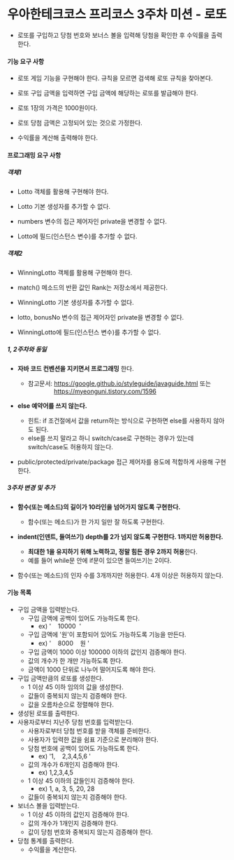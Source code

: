 # 우아한테크코스 프리코스 3주차 미션 - 로또


+ 로또를 구입하고 당첨 번호와 보너스 볼을 입력해 당첨을 확인한 후 수익률을 출력한다.

#### 기능 요구 사항


 + 로또 게임 기능을 구현해야 한다. 규칙을 모르면 검색해 로또 규칙을 찾아본다.
 
 
 + 로또 구입 금액을 입력하면 구입 금액에 해당하는 로또를 발급해야 한다.
    

 + 로또 1장의 가격은 1000원이다.
 

 + 로또 당첨 금액은 고정되어 있는 것으로 가정한다.


 + 수익률을 계산해 출력해야 한다.
 

#### 프로그래밍 요구 사항
##### 객체1


 + Lotto 객체를 활용해 구현해야 한다.
    
    
 + Lotto 기본 생성자를 추가할 수 없다.
    
    
 + numbers 변수의 접근 제어자인 private을 변경할 수 없다.
 
 
 + Lotto에 필드(인스턴스 변수)를 추가할 수 없다.

##### 객체2


 + WinningLotto 객체를 활용해 구현해야 한다.
    
    
 + match() 메소드의 반환 값인 Rank는 저장소에서 제공한다.
    
    
 + WinningLotto 기본 생성자를 추가할 수 없다.
 
 
 + lotto, bonusNo 변수의 접근 제어자인 private을 변경할 수 없다.
 
 
 + WinningLotto에 필드(인스턴스 변수)를 추가할 수 없다.
 
 
##### 1, 2주차와 동일


 + **자바 코드 컨벤션을 지키면서 프로그래밍** 한다.  
    + 참고문서: <https://google.github.io/styleguide/javaguide.html> 또는
    &nbsp;&nbsp;&nbsp;&nbsp;&nbsp;&nbsp;&nbsp;&nbsp;&nbsp;&nbsp;&nbsp;&nbsp;&nbsp;&nbsp; <https://myeonguni.tistory.com/1596> 
    
    
 + **else 예약어를 쓰지 않는다.**
    + 힌트: if 조건절에서 값을 return하는 방식으로 구현하면 else를 사용하지 않아도 된다.
    + else를 쓰지 말라고 하니 switch/case로 구현하는 경우가 있는데 switch/case도 허용하지 않는다.
 + public/protected/private/package 접근 제어자를 용도에 적합하게 사용해 구현한다.

##### 3주차 변경 및 추가


 + **함수(또는 메소드)의 길이가 10라인을 넘어가지 않도록 구현한다.**  
    + 함수(또는 메소드)가 한 가지 일만 잘 하도록 구현한다.
    
    
 + **indent(인덴트, 들여쓰기) depth를 2가 넘지 않도록 구현한다. 1까지만 허용한다.**
    + **최대한 1을 유지하기 위해 노력하고, 정말 힘든 경우 2까지 허용**한다.
    + 예를 들어 while문 안에 if문이 있으면 들여쓰기는 2이다.
 + 함수(또는 메소드)의 인자 수를 3개까지만 허용한다. 4개 이상은 허용하지 않는다.

#### 기능 목록

 + 구입 금액을 입력받는다.
     + 구입 금액에 공백이 있어도 가능하도록 한다. 
         + ex) ' &nbsp;&nbsp;&nbsp;10000&nbsp;&nbsp;'
     + 구입 금액에 '원'이 포함되어 있어도 가능하도록 기능을 만든다. 
         + ex) '&nbsp;&nbsp;&nbsp; 8000 &nbsp;&nbsp;&nbsp;원&nbsp;'
     + 구입 금액이 1000 이상 100000 이하의 값인지 검증해야 한다.
     + 값의 개수가 한 개만 가능하도록 한다.
     + 금액이 1000 단위로 나누어 떨어지도록 해야 한다.
 + 구입 금액만큼의 로또를 생성한다.
     + 1 이상 45 이하 임의의 값을 생성한다.
     + 값들이 중복되지 않는지 검증해야 한다.
     + 값을 오름차순으로 정렬해야 한다.
 + 생성된 로또를 출력한다.
 + 사용자로부터 지난주 당첨 번호를 입력받는다.
     + 사용자로부터 당첨 번호를 받을 객체를 준비한다.
     + 사용자가 입력한 값을 쉼표 기준으로 분리해야 한다.
     + 당첨 번호에 공백이 있어도 가능하도록 한다.
         + ex) '1,&nbsp;&nbsp;&nbsp;&nbsp;2,3,4,5,6 '
     + 값의 개수가 6개인지 검증해야 한다. 
         + ex) 1,2,3,4,5
     + 1 이상 45 이하의 값들인지 검증해야 한다. 
         + ex) 1, a, 3, 5, 20, 28
     + 값들이 중복되지 않는지 검증해야 한다.
 + 보너스 볼을 입력받는다.
     + 1 이상 45 이하의 값인지 검증해야 한다.
     + 값의 개수가 1개인지 검증해야 한다.
     + 값이 당첨 번호와 중복되지 않는지 검증해야 한다.
 + 당첨 통계를 출력한다.
     + 수익률을 계산한다.